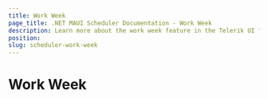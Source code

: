 ```yaml
---
title: Work Week
page_title: .NET MAUI Scheduler Documentation - Work Week
description: Learn more about the work week feature in the Telerik UI for .NET MAUI Scheduler control.
position: 
slug: scheduler-work-week
---
```


# Work Week

